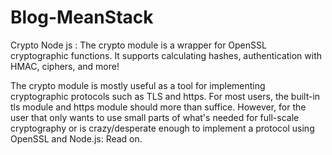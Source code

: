 # Blog-MeanStack


Crypto Node js : The crypto module is a wrapper for OpenSSL cryptographic functions. It supports calculating hashes, authentication with HMAC, ciphers, and more!

The crypto module is mostly useful as a tool for implementing cryptographic protocols such as TLS and https. For most users, the built-in tls module and https module should more than suffice. However, for the user that only wants to use small parts of what's needed for full-scale cryptography or 
is crazy/desperate enough to implement a protocol using OpenSSL and Node.js: Read on.
